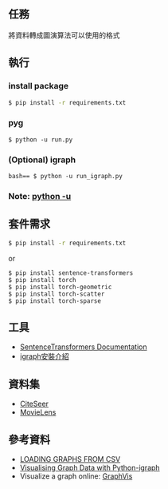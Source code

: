 ## 任務
將資料轉成圖演算法可以使用的格式

## 執行
 
### install package
```bash
$ pip install -r requirements.txt
```

### pyg 

```bash==
$ python -u run.py  
``` 

### (Optional) igraph
```bash== $ python -u run_igraph.py```

### Note: [python -u](https://stackoverflow.com/questions/14258500/python-significance-of-u-option)

## 套件需求

```bash
$ pip install -r requirements.txt
```
or
```bash==
$ pip install sentence-transformers    
$ pip install torch
$ pip install torch-geometric
$ pip install torch-scatter
$ pip install torch-sparse
```

## 工具
- [SentenceTransformers Documentation](https://www.sbert.net/)
- [igraph安裝介紹](https://igraph.org/python/)

## 資料集
- [CiteSeer](https://networkrepository.com/citeseer.php)
- [MovieLens](https://grouplens.org/datasets/movielens/)

## 參考資料
- [LOADING GRAPHS FROM CSV](https://pytorch-geometric.readthedocs.io/en/latest/notes/load_csv.html)
- [Visualising Graph Data with Python-igraph](https://towardsdatascience.com/visualising-graph-data-with-python-igraph-b3cc81a495cf)
- Visualize a graph online: [GraphVis](https://networkrepository.com/graphvis.php?d=./data/gsm50/labeled/citeseer.edges)
